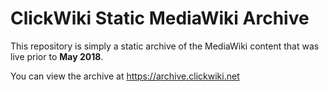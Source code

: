 # ClickWiki Static MediaWiki Archive

This repository is simply a static archive of the MediaWiki content
that was live prior to **May 2018**.

You can view the archive at https://archive.clickwiki.net

